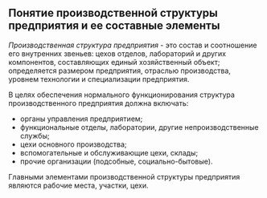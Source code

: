 Понятие производственной структуры предприятия и ее составные элементы
---

*Производственная структура предприятия* - это состав и соотношение его внутренних звеньев: цехов отделов, лабораторий и других компонентов, составляющих единый хозяйственный объект; определяется размером предприятия, отраслью производства, уровнем технологии и специализации предприятия.

В целях обеспечения нормального функционирования структура производственного предприятия должна включать:

- органы управления предприятием;
- функциональные отделы, лаборатории, другие непроизводственные службы;
- цехи основного производства;
- вспомогательные и обслуживающие цехи, склады;
- прочие организации (подсобные, социально-бытовые).

Главными элементами производственной структуры предприятия являются рабочие места, участки, цехи.
